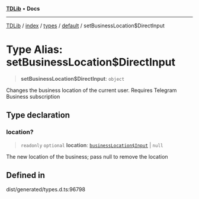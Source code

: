 [**TDLib**](../../../../../../README.md) • **Docs**

***

[TDLib](../../../../../../modules.md) / [index](../../../../../README.md) / [types](../../../README.md) / [default](../README.md) / setBusinessLocation$DirectInput

# Type Alias: setBusinessLocation$DirectInput

> **setBusinessLocation$DirectInput**: `object`

Changes the business location of the current user. Requires Telegram Business subscription

## Type declaration

### location?

> `readonly` `optional` **location**: [`businessLocation$Input`](businessLocation$Input.md) \| `null`

The new location of the business; pass null to remove the location

## Defined in

dist/generated/types.d.ts:96798
